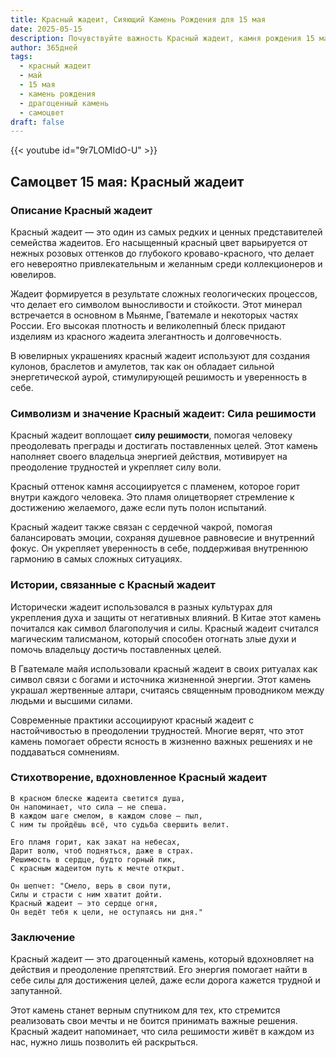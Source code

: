 ```yaml
---
title: Красный жадеит, Сияющий Камень Рождения для 15 мая
date: 2025-05-15
description: Почувствуйте важность Красный жадеит, камня рождения 15 мая, который символизирует Сила решимости. Пусть его красота и значение осветят ваш день.
author: 365дней
tags:
  - красный жадеит
  - май
  - 15 мая
  - камень рождения
  - драгоценный камень
  - самоцвет
draft: false
---
```


{{< youtube id="9r7LOMIdO-U" >}}

## Самоцвет 15 мая: Красный жадеит

### Описание Красный жадеит

Красный жадеит — это один из самых редких и ценных представителей семейства жадеитов. Его насыщенный красный цвет варьируется от нежных розовых оттенков до глубокого кроваво-красного, что делает его невероятно привлекательным и желанным среди коллекционеров и ювелиров.

Жадеит формируется в результате сложных геологических процессов, что делает его символом выносливости и стойкости. Этот минерал встречается в основном в Мьянме, Гватемале и некоторых частях России. Его высокая плотность и великолепный блеск придают изделиям из красного жадеита элегантность и долговечность.

В ювелирных украшениях красный жадеит используют для создания кулонов, браслетов и амулетов, так как он обладает сильной энергетической аурой, стимулирующей решимость и уверенность в себе.

### Символизм и значение Красный жадеит: Сила решимости

Красный жадеит воплощает **силу решимости**, помогая человеку преодолевать преграды и достигать поставленных целей. Этот камень наполняет своего владельца энергией действия, мотивирует на преодоление трудностей и укрепляет силу воли.

Красный оттенок камня ассоциируется с пламенем, которое горит внутри каждого человека. Это пламя олицетворяет стремление к достижению желаемого, даже если путь полон испытаний.

Красный жадеит также связан с сердечной чакрой, помогая балансировать эмоции, сохраняя душевное равновесие и внутренний фокус. Он укрепляет уверенность в себе, поддерживая внутреннюю гармонию в самых сложных ситуациях.

### Истории, связанные с Красный жадеит

Исторически жадеит использовался в разных культурах для укрепления духа и защиты от негативных влияний. В Китае этот камень почитался как символ благополучия и силы. Красный жадеит считался магическим талисманом, который способен отогнать злые духи и помочь владельцу достичь поставленных целей.

В Гватемале майя использовали красный жадеит в своих ритуалах как символ связи с богами и источника жизненной энергии. Этот камень украшал жертвенные алтари, считаясь священным проводником между людьми и высшими силами.

Современные практики ассоциируют красный жадеит с настойчивостью в преодолении трудностей. Многие верят, что этот камень помогает обрести ясность в жизненно важных решениях и не поддаваться сомнениям.

### Стихотворение, вдохновленное Красный жадеит

```
В красном блеске жадеита светится душа,  
Он напоминает, что сила — не спеша.  
В каждом шаге смелом, в каждом слове — пыл,  
С ним ты пройдёшь всё, что судьба свершить велит.  

Его пламя горит, как закат на небесах,  
Дарит волю, чтоб подняться, даже в страх.  
Решимость в сердце, будто горный пик,  
С красным жадеитом путь к мечте открыт.  

Он шепчет: "Смело, верь в свои пути,  
Силы и страсти с ним хватит дойти.  
Красный жадеит — это сердце огня,  
Он ведёт тебя к цели, не оступаясь ни дня."
```

### Заключение

Красный жадеит — это драгоценный камень, который вдохновляет на действия и преодоление препятствий. Его энергия помогает найти в себе силы для достижения целей, даже если дорога кажется трудной и запутанной.

Этот камень станет верным спутником для тех, кто стремится реализовать свои мечты и не боится принимать важные решения. Красный жадеит напоминает, что сила решимости живёт в каждом из нас, нужно лишь позволить ей раскрыться.